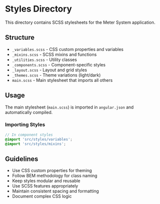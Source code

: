 # Styles Directory

This directory contains SCSS stylesheets for the Meter System application.

## Structure

- `_variables.scss` - CSS custom properties and variables
- `_mixins.scss` - SCSS mixins and functions
- `_utilities.scss` - Utility classes
- `_components.scss` - Component-specific styles
- `_layout.scss` - Layout and grid styles
- `_themes.scss` - Theme variations (light/dark)
- `main.scss` - Main stylesheet that imports all others

## Usage

The main stylesheet (`main.scss`) is imported in `angular.json` and automatically compiled.

### Importing Styles

```scss
// In component styles
@import 'src/styles/variables';
@import 'src/styles/mixins';
```

## Guidelines

- Use CSS custom properties for theming
- Follow BEM methodology for class naming
- Keep styles modular and reusable
- Use SCSS features appropriately
- Maintain consistent spacing and formatting
- Document complex CSS logic





